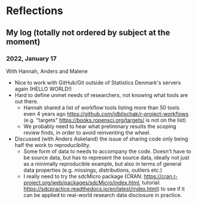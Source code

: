 

# Reflections

## My log (totally not ordered by subject at the moment)

### 2022, January 17

With Hannah, Anders and Malene

- Nice to work with GitHub/Git outside of Statistics Denmark's servers again (HELLO WORLD!)
- Hard to define unmet needs of researchers, not knowing what tools are out there.
    + Hannah shared a list of workflow tools listing more than 50 tools even 4 years ago https://github.com/jdblischak/r-project-workflows (e.g. "targets" https://books.ropensci.org/targets/ is not on the list)
    + We probably need to hear what preliminary results the scoping review finds, in order to avoid reinventing the wheel.
- Discussed (with Anders Askeland) the issue of sharing code only being half the work to reproducibility.
    + Some form of data to needs to accompany the code. Doesn't have to be source data, but has to represent the source data, ideally not just as a minimally reproducible example, but also in terms of general data properties (e.g. missings, distributions, outliers etc.)
    + I really need to try the sdcMicro package (CRAN: https://cran.r-project.org/web/packages/sdcMicro/index.html, tutorial: https://sdcpractice.readthedocs.io/en/latest/index.html) to see if it can be applied to real-world research data disclosure in practice.

